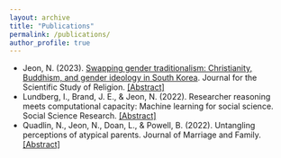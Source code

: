 ```yaml
---
layout: archive
title: "Publications"
permalink: /publications/
author_profile: true
---
```



<ul>
  <li>
    Jeon, N. (2023). <a href="https://onlinelibrary.wiley.com/doi/full/10.1111/jssr.12826">Swapping gender traditionalism: Christianity, Buddhism, and gender ideology in South Korea</a>. Journal for the Scientific Study of Religion.
    <a href="#" onclick="toggle_visibility('pub1');">[Abstract]</a>
    <div id="pub1" style="display:none;">Abstract details go here...</div>
  </li>
  <li>
    Lundberg, I., Brand, J. E., & Jeon, N. (2022). Researcher reasoning meets computational capacity: Machine learning for social science. Social Science Research.
    <a href="#" onclick="toggle_visibility('pub2');">[Abstract]</a>
    <div id="pub2" style="display:none;">Abstract details go here...</div>
  </li>
  <li>
    Quadlin, N., Jeon, N., Doan, L., & Powell, B. (2022). Untangling perceptions of atypical parents. Journal of Marriage and Family.
    <a href="#" onclick="toggle_visibility('pub3');">[Abstract]</a>
    <div id="pub3" style="display:none;">Abstract details go here...</div>
  </li>
</ul>

<script type="text/javascript">
  function toggle_visibility(id) {
    var e = document.getElementById(id);
    if (e.style.display === 'none' || e.style.display === '') {
      e.style.display = 'block';
    } else {
      e.style.display = 'none';
    }
  }
</script>
